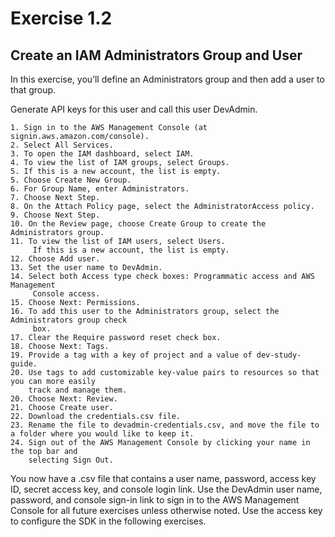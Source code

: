 # Exercise 1.2## Create an IAM Administrators Group and UserIn this exercise, you’ll define an Administrators group and then add a user to that group.Generate API keys for this user and call this user DevAdmin.
	1. Sign in to the AWS Management Console (at signin.aws.amazon.com/console).
	2. Select All Services.
	3. To open the IAM dashboard, select IAM.
	4. To view the list of IAM groups, select Groups.
	5. If this is a new account, the list is empty.	5. Choose Create New Group.	6. For Group Name, enter Administrators.	7. Choose Next Step.	8. On the Attach Policy page, select the AdministratorAccess policy.	9. Choose Next Step.	10. On the Review page, choose Create Group to create the Administrators group.	11. To view the list of IAM users, select Users.		 If this is a new account, the list is empty.	12. Choose Add user.	13. Set the user name to DevAdmin.	14. Select both Access type check boxes: Programmatic access and AWS Management		 Console access.	15. Choose Next: Permissions.	16. To add this user to the Administrators group, select the Administrators group check		 box.	17. Clear the Require password reset check box.	18. Choose Next: Tags.	19. Provide a tag with a key of project and a value of dev-study-guide.
	20. Use tags to add customizable key-value pairs to resources so that you can more easily		track and manage them.	20. Choose Next: Review.	21. Choose Create user.	22. Download the credentials.csv file.	23. Rename the file to devadmin-credentials.csv, and move the file to a folder where you would like to keep it.	24. Sign out of the AWS Management Console by clicking your name in the top bar and		selecting Sign Out.
		You now have a .csv file that contains a user name, password, access key ID, secretaccess key, and console login link. Use the DevAdmin user name, password, and consolesign-in link to sign in to the AWS Management Console for all future exercises unless otherwisenoted. Use the access key to configure the SDK in the following exercises.